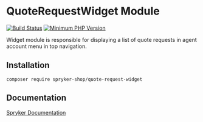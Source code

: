 # QuoteRequestWidget Module
[![Build Status](https://travis-ci.org/spryker-shop/quote-request-widget.svg)](https://travis-ci.org/spryker-shop/quote-request-widget)
[![Minimum PHP Version](https://img.shields.io/badge/php-%3E%3D%207.2-8892BF.svg)](https://php.net/)

Widget module is responsible for displaying a 
list of quote requests in agent account menu in top navigation.

## Installation

```
composer require spryker-shop/quote-request-widget
```

## Documentation

[Spryker Documentation](https://academy.spryker.com/developing_with_spryker/module_guide/modules.html)
